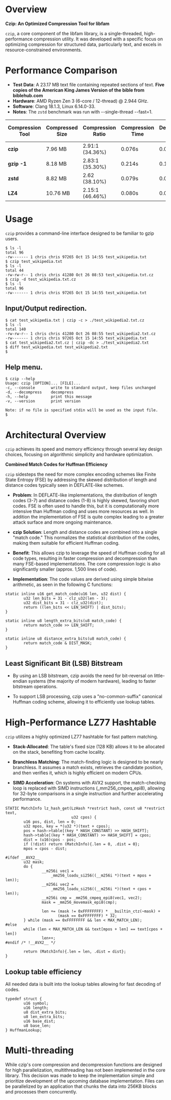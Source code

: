 # Overview

**Czip: An Optimized Compression Tool for libfam**

`czip`, a core component of the libfam library, is a single-threaded, high-performance compression utility. It was developed with a specific focus on optimizing compression for structured data, particularly text, and excels in resource-constrained environments.

# Performance Comparison

- **Test Data**: A 23.17 MB text file containing repeated sections of text. **Five copies of the American King James Version of the bible from biblehub.com**
- **Hardware**: AMD Ryzen Zen 3 (6-core / 12-thread) @ 2.944 GHz.
- **Software**: Clang 18.1.3, Linux 6.14.0-33.
- **Notes**: The `zstd` benchmark was run with --single-thread --fast=1.

| Compression Tool        | Compressed Size | Compression Ratio | Compression Time | Decompression Time | Memory Usage (Compression) | Memory Usage (Decompression) |
|-------------|-----------------|-------------------|------------------|--------------------|----------------------------|------------------------------|
| **czip**    | 7.96 MB         | 2.91:1 (34.36%)   | 0.076s           | 0.033s             | 1.8 MB                     | 1.3 MB                       |
| **gzip -1** | 8.18 MB         | 2.83:1 (35.30%)   | 0.214s           | 0.119s             | 1.8 MB                      | 1.5 MB                        |
| **zstd**    | 8.82 MB   | 2.62 (38.10%)           | 0.079s           | 0.023s             | 22.8 MB                     | 5.0 MB            |
| **LZ4**     | 10.76 MB        | 2.15:1 (46.46%)   | 0.080s           | 0.035s             | 9.7 MB                      | 1.6 MB                       |

# Usage

`czip` provides a command-line interface designed to be familiar to gzip users.

```
$ ls -l 
total 96
-rw------- 1 chris chris 97265 Oct 15 14:55 test_wikipedia.txt
$ czip test_wikipedia.txt
$ ls -l
total 44
-rw-rw-r-- 1 chris chris 41280 Oct 26 08:53 test_wikipedia.txt.cz
$ czip -d test_wikipedia.txt.cz
$ ls -l 
total 96
-rw------- 1 chris chris 97265 Oct 15 14:55 test_wikipedia.txt
```

## Input/Output redirection.

```
$ cat test_wikipedia.txt | czip -c > ./test_wikipedia2.txt.cz   
$ ls -l
total 140
-rw-rw-r-- 1 chris chris 41280 Oct 26 08:55 test_wikipedia2.txt.cz
-rw------- 1 chris chris 97265 Oct 15 14:55 test_wikipedia.txt
$ cat test_wikipedia2.txt.cz | czip -dc > ./test_wikipedia2.txt
$ diff test_wikipedia.txt test_wikipedia2.txt
$ 
```

## Help menu.

```
$ czip --help
Usage: czip [OPTION]... [FILE]...
-c, --console       write to standard output, keep files unchanged
-d, --decompress    decompress
-h, --help          print this message
-v, --version       print version

Note: if no file is specified stdin will be used as the input file.
$ 
```

# Architectural Overview

`czip` achieves its speed and memory efficiency through several key design choices, focusing on algorithmic simplicity and hardware optimization.

**Combined Match Codes for Huffman Efficiency**

`czip` sidesteps the need for more complex encoding schemes like Finite State Entropy (FSE) by addressing the skewed distribution of length and distance codes typically seen in DEFLATE-like schemes.

- **Problem**: In DEFLATE-like implementations, the distribution of length codes (3-7) and distance codes (1-8) is highly skewed, favoring short codes. FSE is often used to handle this, but it is computationally more intensive than Huffman coding and uses more resources as well. In addition the implementation of FSE is quite complex leading to a greater attack surface and more ongoing maintenance.

- **czip Solution**: Length and distance codes are combined into a single "match code." This normalizes the statistical distribution of the codes, making them suitable for efficient Huffman coding.

- **Benefit**: This allows czip to leverage the speed of Huffman coding for all code types, resulting in faster compression and decompression than many FSE-based implementations. The core compression logic is also significantly smaller (approx. 1,500 lines of code).

- **Implementation**: The code values are derived using simple bitwise arithmetic, as seen in the following C functions:

```
static inline u16 get_match_code(u16 len, u32 dist) {
        u32 len_bits = 31 - clz_u32(len - 3);
        u32 dist_bits = 31 - clz_u32(dist);
        return ((len_bits << LEN_SHIFT) | dist_bits);
}

static inline u8 length_extra_bits(u8 match_code) {
        return match_code >> LEN_SHIFT;
}

static inline u8 distance_extra_bits(u8 match_code) {
        return match_code & DIST_MASK;
}
```

## Least Significant Bit (LSB) Bitstream

- By using an LSB bitstream, czip avoids the need for bit-reversal on little-endian systems (the majority of modern hardware), leading to faster bitstream operations.

- To support LSB processing, czip uses a "no-common-suffix" canonical Huffman coding scheme, allowing it to efficiently use lookup tables.

# High-Performance LZ77 Hashtable

`czip` utilizes a highly optimized LZ77 hashtable for fast pattern matching.

- **Stack-Allocated**: The table's fixed size (128 KB) allows it to be allocated on the stack, benefiting from cache locality.

- **Branchless Matching**: The match-finding logic is designed to be nearly branchless. It assumes a match exists, retrieves the candidate position, and then verifies it, which is highly efficient on modern CPUs.

- **SIMD Acceleration**: On systems with AVX2 support, the match-checking loop is replaced with SIMD instructions (_mm256_cmpeq_epi8), allowing for 32-byte comparisons in a single instruction and further accelerating performance.

```
STATIC MatchInfo lz_hash_get(LzHash *restrict hash, const u8 *restrict text,
                             u32 cpos) {
        u16 pos, dist, len = 0;
        u32 mpos, key = *(u32 *)(text + cpos);
        pos = hash->table[(key * HASH_CONSTANT) >> HASH_SHIFT];
        hash->table[(key * HASH_CONSTANT) >> HASH_SHIFT] = cpos;
        dist = (u16)cpos - pos;
        if (!dist) return (MatchInfo){.len = 0, .dist = 0};
        mpos = cpos - dist;

#ifdef __AVX2__
        u32 mask;
        do {
                __m256i vec1 =
                    _mm256_loadu_si256((__m256i *)(text + mpos + len));
                __m256i vec2 =
                    _mm256_loadu_si256((__m256i *)(text + cpos + len));
                __m256i cmp = _mm256_cmpeq_epi8(vec1, vec2);
                mask = _mm256_movemask_epi8(cmp);

                len += (mask != 0xFFFFFFFF) * __builtin_ctz(~mask) +
                       (mask == 0xFFFFFFFF) * 32;
        } while (mask == 0xFFFFFFFF && len < MAX_MATCH_LEN);
#else
        while (len < MAX_MATCH_LEN && text[mpos + len] == text[cpos + len])
                len++;
#endif /* !__AVX2__ */

        return (MatchInfo){.len = len, .dist = dist};
}
```

## Lookup table efficiency

All needed data is built into the lookup tables allowing for fast decoding of codes.

```
typedef struct {
        u16 symbol;
        u16 length;
        u8 dist_extra_bits;
        u8 len_extra_bits;
        u16 base_dist;
        u8 base_len;
} HuffmanLookup;
```

# Multi-threading

While czip's core compression and decompression functions are designed for high parallelization, multithreading has not been implemented in the core library. This decision was made to keep the implementation simple and prioritize development of the upcoming database implementation. Files can be parallelized by an application that chunks the data into 256KB blocks and processes them concurrently.
